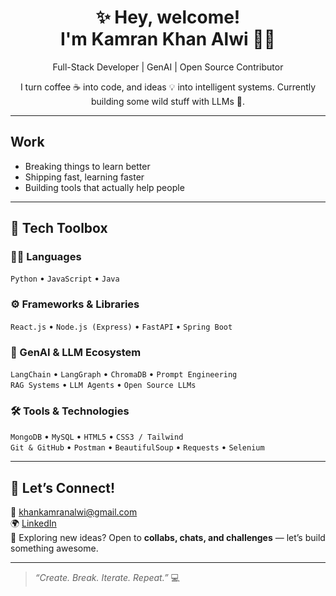 <h1 align="center">✨ Hey, welcome! <br>I'm Kamran Khan Alwi 👨‍💻</h1>

<p align="center">
  Full-Stack Developer | GenAI | Open Source Contributor  
</p>

<p align="center">
  I turn coffee ☕ into code, and ideas 💡 into intelligent systems.  
  Currently building some wild stuff with LLMs 🤖.
</p>

---

## Work

- Breaking things to learn better 
- Shipping fast, learning faster 
- Building tools that actually help people 

---

## 🧰 Tech Toolbox

### 👨‍💻 Languages
`Python` • `JavaScript` • `Java`

### ⚙️ Frameworks & Libraries
`React.js` • `Node.js (Express)` • `FastAPI` • `Spring Boot`

### 🤖 GenAI & LLM Ecosystem
`LangChain` • `LangGraph` • `ChromaDB` • `Prompt Engineering`  
`RAG Systems` • `LLM Agents` • `Open Source LLMs`

### 🛠 Tools & Technologies
`MongoDB` • `MySQL` • `HTML5` • `CSS3 / Tailwind`  
`Git & GitHub` • `Postman` • `BeautifulSoup` • `Requests` • `Selenium`

---


## 🤝 Let’s Connect!

📩 [khankamranalwi@gmail.com](mailto:khankamranalwi@gmail.com)  
🌍 [LinkedIn](https://www.linkedin.com/in/kamrankhanalwi/)   
🎯 Exploring new ideas? Open to **collabs, chats, and challenges** — let’s build something awesome.

---

> *“Create. Break. Iterate. Repeat.”* 💻
